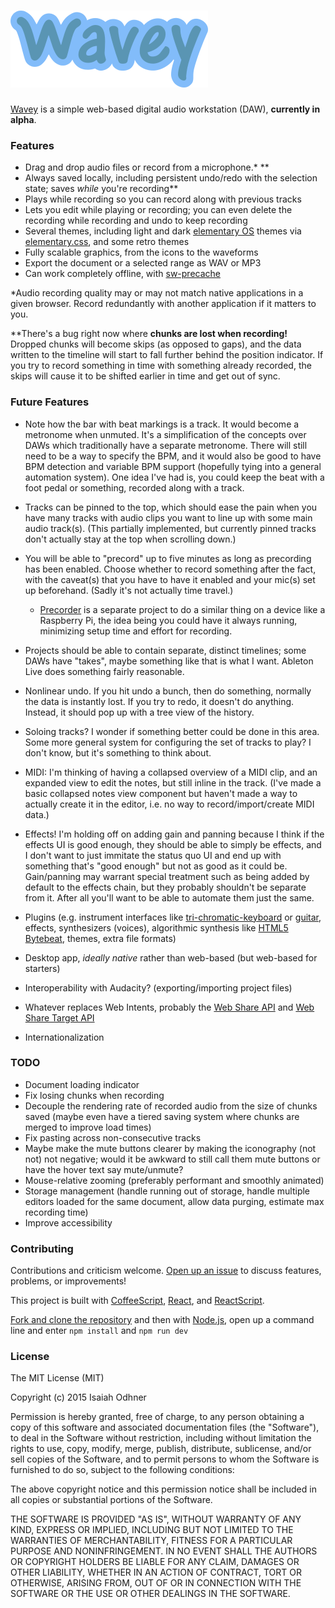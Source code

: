 
# [![Wavey](images/wavey-logotype.png)][app]

[Wavey][app] is a simple web-based digital audio workstation (DAW), **currently in alpha**.

### Features

* Drag and drop audio files or record from a microphone.\* \*\*
* Always saved locally, including persistent undo/redo with the selection state; saves *while* you're recording\*\*
* Plays while recording so you can record along with previous tracks
* Lets you edit while playing or recording; you can even delete the recording while recording and undo to keep recording
* Several themes, including light and dark [elementary OS][] themes via [elementary.css][], and some retro themes
* Fully scalable graphics, from the icons to the waveforms
* Export the document or a selected range as WAV or MP3
* Can work completely offline, with [sw-precache][]

\*Audio recording quality may or may not match native applications in a given browser.
Record redundantly with another application if it matters to you.

\*\*There's a bug right now where **chunks are lost when recording!**
Dropped chunks will become skips (as opposed to gaps),
and the data written to the timeline will start to fall further behind the position indicator.
If you try to record something in time with something already recorded,
the skips will cause it to be shifted earlier in time and get out of sync.


### Future Features

* Note how the bar with beat markings is a track. It would become a metronome when unmuted.
It's a simplification of the concepts over DAWs which traditionally have a separate metronome.
There will still need to be a way to specify the BPM, and
it would also be good to have BPM detection and
variable BPM support (hopefully tying into a general automation system).
One idea I've had is, you could keep the beat with a foot pedal or something,
recorded along with a track.

* Tracks can be pinned to the top,
which should ease the pain when you have many tracks with audio clips
you want to line up with some main audio track(s).
(This partially implemented, but currently pinned tracks don't actually stay at the top when scrolling down.)

* You will be able to "precord" up to five minutes as long as precording has been enabled.
Choose whether to record something after the fact,
with the caveat(s) that you have to have it enabled and your mic(s) set up beforehand.
(Sadly it's not actually time travel.)
	* [Precorder][] is a separate project to do a similar thing
	on a device like a Raspberry Pi,
	the idea being you could have it always running,
	minimizing setup time and effort for recording.

* Projects should be able to contain separate, distinct timelines;
some DAWs have "takes", maybe something like that is what I want.
Ableton Live does something fairly reasonable.

* Nonlinear undo.
If you hit undo a bunch, then do something, normally the data is instantly lost.
If you try to redo, it doesn't do anything.
Instead, it should pop up with a tree view of the history.

* Soloing tracks? I wonder if something better could be done in this area.
Some more general system for configuring the set of tracks to play?
I don't know, but it's something to think about.

* MIDI: I'm thinking of having a collapsed overview of a MIDI clip,
and an expanded view to edit the notes, but still inline in the track.
(I've made a basic collapsed notes view component but haven't made a way to actually create it in the editor,
i.e. no way to record/import/create MIDI data.)

* Effects! I'm holding off on adding gain and panning because
I think if the effects UI is good enough, they should be able to simply be effects,
and I don't want to just immitate the status quo UI and end up with something that's "good enough" but not as good as it could be.
Gain/panning may warrant special treatment such as being added by default to the effects chain,
but they probably shouldn't be separate from it.
After all you'll want to be able to automate them just the same.

* Plugins
(e.g. instrument interfaces like
[tri-chromatic-keyboard](https://github.com/1j01/tri-chromatic-keyboard) or
[guitar](https://github.com/1j01/guitar),
effects,
synthesizers (voices),
algorithmic synthesis like [HTML5 Bytebeat](http://greggman.com/downloads/examples/html5bytebeat/html5bytebeat.html),
themes,
extra file formats)

* Desktop app, *ideally native* rather than web-based (but web-based for starters)

* Interoperability with Audacity? (exporting/importing project files)

* Whatever replaces Web Intents, probably the [Web Share API](https://github.com/WICG/web-share) and [Web Share Target API](https://github.com/WICG/web-share-target)

* Internationalization


### TODO

* Document loading indicator
* Fix losing chunks when recording
* Decouple the rendering rate of recorded audio from the size of chunks saved
(maybe even have a tiered saving system where chunks are merged to improve load times)
* Fix pasting across non-consecutive tracks
* Maybe make the mute buttons clearer by making the iconography (not not) not negative;
would it be awkward to still call them mute buttons or have the hover text say mute/unmute?
* Mouse-relative zooming (preferably performant and smoothly animated)
* Storage management (handle running out of storage, handle multiple editors loaded for the same document, allow data purging, estimate max recording time)
* Improve accessibility


### Contributing

Contributions and criticism welcome.
[Open up an issue][new issue] to discuss features, problems, or improvements!

This project is built with [CoffeeScript][], [React][], and [ReactScript][].

[Fork and clone the repository](https://guides.github.com/activities/forking/) and then
with [Node.js](https://nodejs.org/en/),
open up a command line and enter
`npm install` and `npm run dev`


### License

The MIT License (MIT)

Copyright (c) 2015 Isaiah Odhner

Permission is hereby granted, free of charge, to any person obtaining a copy
of this software and associated documentation files (the "Software"), to deal
in the Software without restriction, including without limitation the rights
to use, copy, modify, merge, publish, distribute, sublicense, and/or sell
copies of the Software, and to permit persons to whom the Software is
furnished to do so, subject to the following conditions:

The above copyright notice and this permission notice shall be included in all
copies or substantial portions of the Software.

THE SOFTWARE IS PROVIDED "AS IS", WITHOUT WARRANTY OF ANY KIND, EXPRESS OR
IMPLIED, INCLUDING BUT NOT LIMITED TO THE WARRANTIES OF MERCHANTABILITY,
FITNESS FOR A PARTICULAR PURPOSE AND NONINFRINGEMENT. IN NO EVENT SHALL THE
AUTHORS OR COPYRIGHT HOLDERS BE LIABLE FOR ANY CLAIM, DAMAGES OR OTHER
LIABILITY, WHETHER IN AN ACTION OF CONTRACT, TORT OR OTHERWISE, ARISING FROM,
OUT OF OR IN CONNECTION WITH THE SOFTWARE OR THE USE OR OTHER DEALINGS IN THE
SOFTWARE.


[app]: https://audioeditor.ml/
[elementary OS]: https://elementary.io/
[elementary.css]: https://github.com/1j01/elementary.css/
[Precorder]: https://github.com/1j01/precorder/
[sw-precache]: https://github.com/GoogleChrome/sw-precache
[CoffeeScript]: http://coffeescript.org/
[React]: https://facebook.github.io/react/
[ReactScript]: https://github.com/1j01/react-script
[new issue]: https://github.com/1j01/wavey/issues/new
